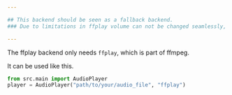 ```yaml
---

## This backend should be seen as a fallback backend. 
### Due to limitations in ffplay volume can not be changed seamlessly, resulting in a minor stutter.

---
```


The ffplay backend only needs `ffplay`, which is part of ffmpeg.

It can be used like this.

```python title="Setup ffplay backend"
from src.main import AudioPlayer
player = AudioPlayer("path/to/your/audio_file", "ffplay")
```
